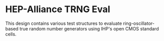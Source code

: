 # HEP-Alliance TRNG Eval 

This design contains various test structures to evaluate ring-oscillator-based true random number generators using IHP's open CMOS standard cells.
